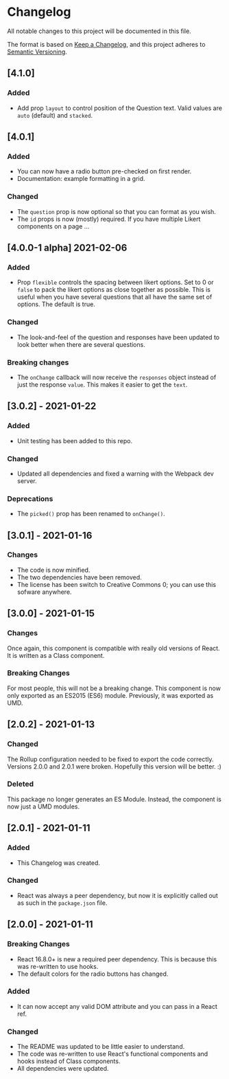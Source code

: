 Changelog
==========================

All notable changes to this project will be documented in this file.

The format is based on [Keep a Changelog](https://keepachangelog.com/en/1.0.0/),
and this project adheres to [Semantic Versioning](https://semver.org/spec/v2.0.0.html).

[4.1.0]
----------------------------

### Added
  * Add prop `layout` to control position of the Question text. Valid values are `auto` (default)
    and `stacked`.

[4.0.1]
----------------------------

### Added
  * You can now have a radio button pre-checked on first render.
  * Documentation: example formatting in a grid.

### Changed
  * The `question` prop is now optional so that you can format as you wish.
  * The `id` props is now (mostly) required. If you have multiple Likert components on a page ...
  

[4.0.0-1 alpha] 2021-02-06
----------------------------

### Added
  * Prop `flexible` controls the spacing between likert options. Set to 0 or `false` to pack the
    likert options as close together as possible. This is useful when you have several questions
    that all have the same set of options. The default is true.

### Changed
  * The look-and-feel of the question and responses have been updated to look better when there are
    several questions.

### Breaking changes
  * The `onChange` callback will now receive the `responses` object instead of just the response
    `value`. This makes it easier to get the `text`.


[3.0.2] - 2021-01-22
----------------------------

### Added
  * Unit testing has been added to this repo.

### Changed
  * Updated all dependencies and fixed a warning with the Webpack dev server.

### Deprecations
  * The `picked()` prop has been renamed to `onChange()`.


[3.0.1] - 2021-01-16
----------------------------

### Changes
  * The code is now minified.
  * The two dependencies have been removed.
  * The license has been switch to Creative Commons 0; you can use this sofware anywhere.


[3.0.0] - 2021-01-15
----------------------------

### Changes

Once again, this component is compatible with really old versions of React. It is written as a
Class component.

### Breaking Changes

For most people, this will not be a breaking change. This component is now only exported as an
ES2015 (ES6) module. Previously, it was exported as UMD.


[2.0.2] - 2021-01-13
----------------------------

### Changed

The Rollup configuration needed to be fixed to export the code correctly. Versions 2.0.0 and 2.0.1
were broken. Hopefully this version will be better. :)
### Deleted

This package no longer generates an ES Module. Instead, the component is now just a UMD modules.


[2.0.1] - 2021-01-11
----------------------------

### Added

- This Changelog was created.

### Changed

- React was always a peer dependency, but now it is explicitly called out as such in the
  `package.json` file.


[2.0.0] - 2021-01-11
----------------------------

### Breaking Changes

- React 16.8.0+ is new a required peer dependency. This is because this was re-written to use hooks.
- The default colors for the radio buttons has changed.

### Added

- It can now accept any valid DOM attribute and you can pass in a React ref.

### Changed

- The README was updated to be little easier to understand.
- The code was re-written to use React's functional components and hooks instead of Class
  components.
- All dependencies were updated.
